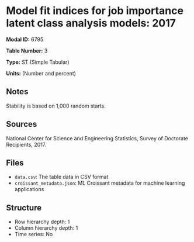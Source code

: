 # Model fit indices for job importance latent class analysis models: 2017

**Modal ID:** 6795

**Table Number:** 3

**Type:** ST (Simple Tabular)

**Units:** (Number and percent)

## Notes

Stability is based on 1,000 random starts.

## Sources

National Center for Science and Engineering Statistics, Survey of Doctorate Recipients, 2017.

## Files

- `data.csv`: The table data in CSV format
- `croissant_metadata.json`: ML Croissant metadata for machine learning applications

## Structure

- Row hierarchy depth: 1
- Column hierarchy depth: 1
- Time series: No
